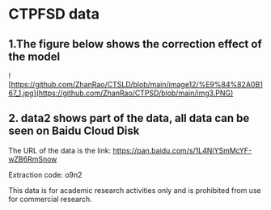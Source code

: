 # CTPFSD data

## 1.The figure below shows the correction effect of the model
![https://github.com/ZhanRao/CTSLD/blob/main/image12/%E9%84%82A0B167_1.jpg](https://github.com/ZhanRao/CTPSD/blob/main/img3.PNG)

## 2. data2 shows part of the data, all data can be seen on Baidu Cloud Disk
The URL of the data is the link: https://pan.baidu.com/s/1L4NiYSmMcYF-wZB6RmSnow 

Extraction code: o9n2 

This data is for academic research activities only and is prohibited from use for commercial research.




